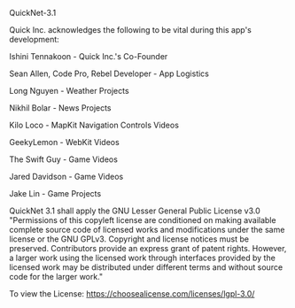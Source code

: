 QuickNet-3.1

Quick Inc. acknowledges the following to be vital during this app's development:

Ishini Tennakoon - Quick Inc.'s Co-Founder

Sean Allen, Code Pro, Rebel Developer - App Logistics

Long Nguyen - Weather Projects

Nikhil Bolar - News Projects

Kilo Loco - MapKit Navigation Controls Videos

GeekyLemon - WebKit Videos

The Swift Guy - Game Videos

Jared Davidson - Game Videos

Jake Lin - Game Projects

QuickNet 3.1 shall apply the GNU Lesser General Public License v3.0
"Permissions of this copyleft license are conditioned on making available complete source code of licensed works and modifications under the same license or the GNU GPLv3. Copyright and license notices must be preserved. Contributors provide an express grant of patent rights. However, a larger work using the licensed work through interfaces provided by the licensed work may be distributed under different terms and without source code for the larger work."

To view the License: https://choosealicense.com/licenses/lgpl-3.0/
